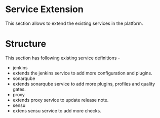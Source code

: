# Service Extension
This section allows to extend the existing services in the platform.

# Structure 

This section has following existing service definitions -

 * jenkins
  * extends the jenkins service to add more configuration and plugins.
 * sonarqube
  * extends sonarqube service to add more plugins, profiles and quality gates.
 * proxy
  * extends proxy service to update release note.
 * sensu
  * extens sensu service to add more checks.
